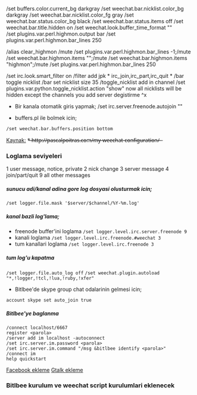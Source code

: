 /set buffers.color.current_bg darkgray
/set weechat.bar.nicklist.color_bg darkgray
/set weechat.bar.nicklist.color_fg gray
/set weechat.bar.status.color_bg black
/set weechat.bar.status.items off
/set weechat.bar.title.hidden on
/set weechat.look.buffer_time_format ""      
/set plugins.var.perl.highmon.output bar
/set plugins.var.perl.highmon.bar_lines 250

/alias clear_highmon /mute /set plugins.var.perl.highmon.bar_lines -1;/mute /set weechat.bar.highmon.items "";/mute /set weechat.bar.highmon.items "highmon";/mute /set plugins.var.perl.highmon.bar_lines 250

/set irc.look.smart_filter on
/filter add jpk * irc_join,irc_part,irc_quit *
/bar toggle nicklist
 /bar set nicklist  size 35
 /toggle_nicklist add
in channel
/set plugins.var.python.toggle_nicklist.action "show"
now all nicklists will be hidden except the channels you add
server degistirme ^x

* Bir kanala otomatik giris yapmak;
/set irc.server.freenode.autojoin ""

* buffers.pl ile bolmek icin; 
```
/set weechat.bar.buffers.position bottom
```
[Kaynak:](http://www.kodama.gr/2011/08/19/weechat-horizontal-buffers-bar/)
*̶ ̶h̶t̶t̶p̶:̶/̶/̶p̶a̶s̶c̶a̶l̶p̶o̶i̶t̶r̶a̶s̶.̶c̶o̶m̶/̶m̶y̶-̶w̶e̶e̶c̶h̶a̶t̶-̶c̶o̶n̶f̶i̶g̶u̶r̶a̶t̶i̶o̶n̶/̶ ̶

### Loglama seviyeleri
1 user message, notice, private
2 nick change
3 server message
4 join/part/quit
9 all other messages

##### sunucu adi/kanal adina gore log dosyasi olusturmak icin;
`/set logger.file.mask '$server/$channel/%Y-%m.log'`

##### kanal bazli log'lama;
* freenode buffer'ini loglama
`/set logger.level.irc.server.freenode 9`
* kanali loglama
`/set logger.level.irc.freenode.#weechat 3`
* tum kanallari loglama
`/set logger.level.irc.freenode 3`

##### tum log'u kapatma

`/set logger.file.auto_log off`
`/set weechat.plugin.autoload "*,!logger,!tcl,!lua,!ruby,!xfer"`

* Bitlbee'de skype group chat odalarinin gelmesi icin;
```
account skype set auto_join true 
```
##### Bitlbee'ye baglanma
```
/connect localhost/6667
register <parola>
/server add im localhost -autoconnect
/set irc.server.im.password <parola>
/set irc.server.im.command "/msg &bitlbee identify <parola>"
/connect im
help quickstart
```
[Facebook ekleme](https://wiki.bitlbee.org/HowtoFacebookMQTT)
[Gtalk ekleme](https://wiki.bitlbee.org/HowtoGtalk)

### Bitlbee kurulum ve weechat script kurulumlari eklenecek
